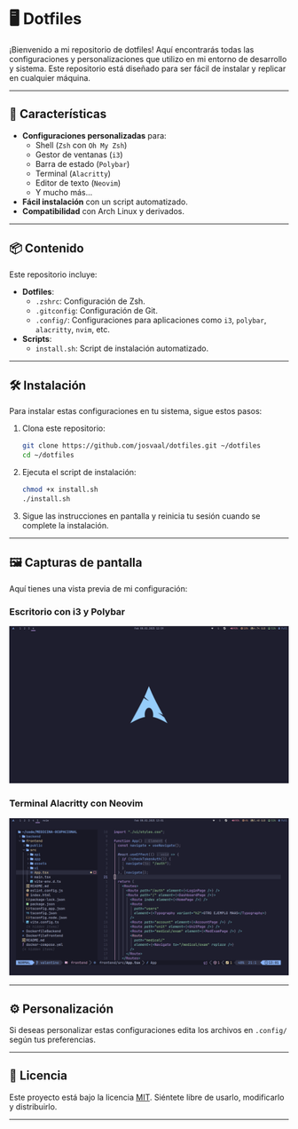 
# 🖥️ Dotfiles

¡Bienvenido a mi repositorio de dotfiles! Aquí encontrarás todas las configuraciones y personalizaciones que utilizo en mi entorno de desarrollo y sistema. Este repositorio está diseñado para ser fácil de instalar y replicar en cualquier máquina.

---

## 🚀 Características

- **Configuraciones personalizadas** para:
  - Shell (`Zsh` con `Oh My Zsh`)
  - Gestor de ventanas (`i3`)
  - Barra de estado (`Polybar`)
  - Terminal (`Alacritty`)
  - Editor de texto (`Neovim`)
  - Y mucho más...
- **Fácil instalación** con un script automatizado.
- **Compatibilidad** con Arch Linux y derivados.

---

## 📦 Contenido

Este repositorio incluye:

- **Dotfiles**:
  - `.zshrc`: Configuración de Zsh.
  - `.gitconfig`: Configuración de Git.
  - `.config/`: Configuraciones para aplicaciones como `i3`, `polybar`, `alacritty`, `nvim`, etc.
- **Scripts**:
  - `install.sh`: Script de instalación automatizado.

---

## 🛠️ Instalación

Para instalar estas configuraciones en tu sistema, sigue estos pasos:

1. Clona este repositorio:
   ```bash
   git clone https://github.com/josvaal/dotfiles.git ~/dotfiles
   cd ~/dotfiles
   ```

2. Ejecuta el script de instalación:
   ```bash
   chmod +x install.sh
   ./install.sh
   ```

3. Sigue las instrucciones en pantalla y reinicia tu sesión cuando se complete la instalación.

---

## 🖼️ Capturas de pantalla

Aquí tienes una vista previa de mi configuración:

### Escritorio con i3 y Polybar
![i3 + Polybar](.config/wallpapers/screenshot-i3.png)

### Terminal Alacritty con Neovim
![Alacritty + Neovim](.config/wallpapers/screenshot-alacritty.png)

---

## ⚙️ Personalización

Si deseas personalizar estas configuraciones edita los archivos en `.config/` según tus preferencias.

---

## 📄 Licencia

Este proyecto está bajo la licencia [MIT](LICENSE). Siéntete libre de usarlo, modificarlo y distribuirlo.

---

